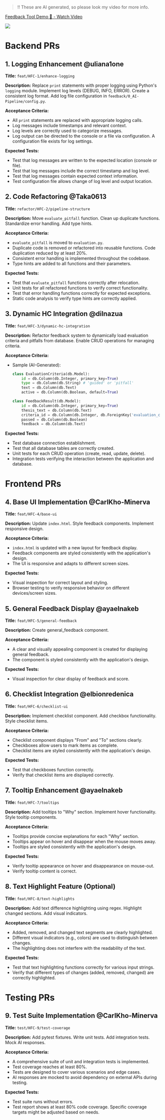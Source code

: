 > !! These are AI generated, so please look my video for more info.

<div>
    <a href="https://www.loom.com/share/a7f95fe1dc1747bbada02ff783e42d8a">
      <p>Feedback Tool Demo 🎥 - Watch Video</p>
    </a>
    <a href="https://www.loom.com/share/a7f95fe1dc1747bbada02ff783e42d8a">
      <img style="max-width:300px;" src="https://cdn.loom.com/sessions/thumbnails/a7f95fe1dc1747bbada02ff783e42d8a-f07eabd02bc0292e-full-play.gif">
    </a>
  </div>

# Backend PRs

## 1. Logging Enhancement @uliana1one

**Title:** `feat/HFC-1/enhance-logging`

**Description:**  Replace `print` statements with proper logging using Python's `logging` module. Implement log levels (DEBUG, INFO, ERROR). Create a consistent log format. Add log file configuration in `feedback/0_AI-Pipeline/config.py`.

**Acceptance Criteria:**

- All `print` statements are replaced with appropriate logging calls.
- Log messages include timestamps and relevant context.
- Log levels are correctly used to categorize messages.
- Log output can be directed to the console or a file via configuration.  A configuration file exists for log settings.

**Expected Tests:**

- Test that log messages are written to the expected location (console or file).
- Test that log messages include the correct timestamp and log level.
- Test that log messages contain expected context information.
- Test configuration file allows change of log level and output location.


## 2. Code Refactoring @Taka0613

**Title:** `refactor/HFC-2/pipeline-structure`

**Description:** Move `evaluate_pitfall` function. Clean up duplicate functions. Standardize error handling. Add type hints.

**Acceptance Criteria:**

- `evaluate_pitfall` is moved to `evaluation.py`.
- Duplicate code is removed or refactored into reusable functions.  Code duplication reduced by at least 20%.
- Consistent error handling is implemented throughout the codebase.
- Type hints are added to all functions and their parameters.

**Expected Tests:**

- Test that `evaluate_pitfall` functions correctly after relocation.
- Unit tests for all refactored functions to verify correct functionality.
- Test that error handling functions correctly for expected exceptions.
- Static code analysis to verify type hints are correctly applied.


## 3. Dynamic HC Integration @dilnazua

**Title:** `feat/HFC-3/dynamic-hc-integration`

**Description:** Refactor feedback system to dynamically load evaluation criteria and pitfalls from database. Enable CRUD operations for managing criteria.

**Acceptance Criteria:**

- Sample (AI-Generated):
  ```python
  class EvaluationCriteria(db.Model):
      id = db.Column(db.Integer, primary_key=True)
      type = db.Column(db.String) # 'guided' or 'pitfall'
      text = db.Column(db.Text)
      active = db.Column(db.Boolean, default=True)

  class FeedbackResult(db.Model):
      id = db.Column(db.Integer, primary_key=True)
      thesis_text = db.Column(db.Text)
      criteria_id = db.Column(db.Integer, db.ForeignKey('evaluation_criteria.id'))
      passed = db.Column(db.Boolean)
      feedback = db.Column(db.Text)

**Expected Tests:**

- Test database connection establishment.
- Test that all database tables are correctly created.
- Unit tests for each CRUD operation (create, read, update, delete).
- Integration tests verifying the interaction between the application and database.


# Frontend PRs

## 4. Base UI Implementation @CarlKho-Minerva

**Title:** `feat/HFC-4/base-ui`

**Description:** Update `index.html`. Style feedback components. Implement responsive design.

**Acceptance Criteria:**

- `index.html` is updated with a new layout for feedback display.
- Feedback components are styled consistently with the application's design.
- The UI is responsive and adapts to different screen sizes.

**Expected Tests:**

- Visual inspection for correct layout and styling.
- Browser testing to verify responsive behavior on different devices/screen sizes.


## 5. General Feedback Display @ayaelnakeb

**Title:** `feat/HFC-5/general-feedback`

**Description:** Create general_feedback component.

**Acceptance Criteria:**

- A clear and visually appealing component is created for displaying general feedback.
- The component is styled consistently with the application's design.

**Expected Tests:**

- Visual inspection for clear display of feedback and score.


## 6. Checklist Integration @elbionredenica

**Title:** `feat/HFC-6/checklist-ui`

**Description:** Implement checklist component. Add checkbox functionality. Style checklist items.

**Acceptance Criteria:**

- Checklist component displays "From" and "To" sections clearly.
- Checkboxes allow users to mark items as complete.
- Checklist items are styled consistently with the application's design.

**Expected Tests:**

- Test that checkboxes function correctly.
- Verify that checklist items are displayed correctly.


## 7. Tooltip Enhancement @ayaelnakeb

**Title:** `feat/HFC-7/tooltips`

**Description:** Add tooltips to "Why" section. Implement hover functionality. Style tooltip components.

**Acceptance Criteria:**

- Tooltips provide concise explanations for each "Why" section.
- Tooltips appear on hover and disappear when the mouse moves away.
- Tooltips are styled consistently with the application's design.

**Expected Tests:**

- Verify tooltip appearance on hover and disappearance on mouse-out.
- Verify tooltip content is correct.


## 8. Text Highlight Feature (Optional)

**Title:** `feat/HFC-8/text-highlights`

**Description:** Add text difference highlighting using regex. Highlight changed sections. Add visual indicators.

**Acceptance Criteria:**

- Added, removed, and changed text segments are clearly highlighted.
- Different visual indicators (e.g., colors) are used to distinguish between changes.
- The highlighting does not interfere with the readability of the text.

**Expected Tests:**

- Test that text highlighting functions correctly for various input strings.
- Verify that different types of changes (added, removed, changed) are correctly highlighted.


# Testing PRs

## 9. Test Suite Implementation @CarlKho-Minerva

**Title:** `test/HFC-9/test-coverage`

**Description:** Add pytest fixtures. Write unit tests. Add integration tests. Mock AI responses.

**Acceptance Criteria:**

- A comprehensive suite of unit and integration tests is implemented.
- Test coverage reaches at least 80%.
- Tests are designed to cover various scenarios and edge cases.
- AI responses are mocked to avoid dependency on external APIs during testing.

**Expected Tests:**

- Test suite runs without errors.
- Test report shows at least 80% code coverage.  Specific coverage targets might be adjusted based on needs.